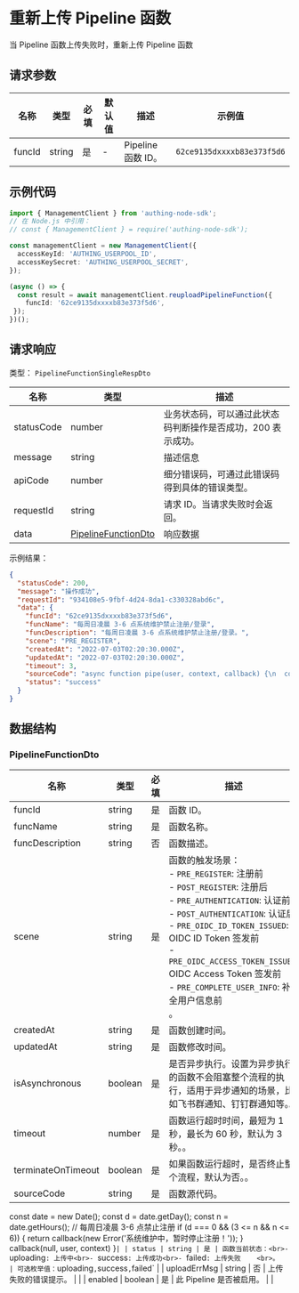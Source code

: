 # 重新上传 Pipeline 函数

<!--
  警告⚠️：
  不要直接修改该文档，
  https://github.com/Authing/authing-docs-factory
  使用该项目进行生成
-->

<LastUpdated />

当 Pipeline 函数上传失败时，重新上传 Pipeline 函数

## 请求参数

| 名称 | 类型 | 必填 | 默认值 | 描述 | 示例值 |
| ---- | ---- | ---- | ---- | ---- | ---- |
| funcId | string | 是 | - | Pipeline 函数 ID。   | `62ce9135dxxxxb83e373f5d6` |


## 示例代码

```ts
import { ManagementClient } from 'authing-node-sdk';
// 在 Node.js 中引用：
// const { ManagementClient } = require('authing-node-sdk');

const managementClient = new ManagementClient({
  accessKeyId: 'AUTHING_USERPOOL_ID',
  accessKeySecret: 'AUTHING_USERPOOL_SECRET',
});

(async () => {
  const result = await managementClient.reuploadPipelineFunction({
    funcId: '62ce9135dxxxxb83e373f5d6',
 });
})();
```



## 请求响应

类型： `PipelineFunctionSingleRespDto`

| 名称 | 类型 | 描述 |
| ---- | ---- | ---- |
| statusCode | number | 业务状态码，可以通过此状态码判断操作是否成功，200 表示成功。 |
| message | string | 描述信息 |
| apiCode | number | 细分错误码，可通过此错误码得到具体的错误类型。 |
| requestId | string | 请求 ID。当请求失败时会返回。 |
| data | <a href="#PipelineFunctionDto">PipelineFunctionDto</a> | 响应数据 |



示例结果：

```json
{
  "statusCode": 200,
  "message": "操作成功",
  "requestId": "934108e5-9fbf-4d24-8da1-c330328abd6c",
  "data": {
    "funcId": "62ce9135dxxxxb83e373f5d6",
    "funcName": "每周日凌晨 3-6 点系统维护禁止注册/登录",
    "funcDescription": "每周日凌晨 3-6 点系统维护禁止注册/登录。",
    "scene": "PRE_REGISTER",
    "createdAt": "2022-07-03T02:20:30.000Z",
    "updatedAt": "2022-07-03T02:20:30.000Z",
    "timeout": 3,
    "sourceCode": "async function pipe(user, context, callback) {\n  const date = new Date();\n  const d = date.getDay();\n  const n = date.getHours();\n  // 每周日凌晨 3-6 点禁止注册\n  if (d === 0 && (3 <= n && n <= 6)) {\n    return callback(new Error('系统维护中，暂时停止注册！'));\n  }\n  callback(null, user, context)\n}",
    "status": "success"
  }
}
```

## 数据结构


### <a id="PipelineFunctionDto"></a> PipelineFunctionDto

| 名称 | 类型 | 必填 | 描述 | 示例值 |
| ---- |  ---- | ---- | ---- | ---- |
| funcId | string | 是 | 函数 ID。  |  `62ce9135dxxxxb83e373f5d6` |
| funcName | string | 是 | 函数名称。  |  `每周日凌晨 3-6 点系统维护禁止注册/登录` |
| funcDescription | string | 否 | 函数描述。  |  `每周日凌晨 3-6 点系统维护禁止注册/登录。` |
| scene | string | 是 | 函数的触发场景：<br>- `PRE_REGISTER`: 注册前<br>- `POST_REGISTER`: 注册后<br>- `PRE_AUTHENTICATION`: 认证前<br>- `POST_AUTHENTICATION`: 认证后<br>- `PRE_OIDC_ID_TOKEN_ISSUED`: OIDC ID Token 签发前<br>- `PRE_OIDC_ACCESS_TOKEN_ISSUED`: OIDC Access Token 签发前<br>- `PRE_COMPLETE_USER_INFO`: 补全用户信息前<br>    。  | 可选枚举值：`PRE_REGISTER`,`POST_REGISTER`,`PRE_AUTHENTICATION`,`POST_AUTHENTICATION`,`PRE_OIDC_ID_TOKEN_ISSUED`,`PRE_OIDC_ACCESS_TOKEN_ISSUED`,`PRE_COMPLETE_USER_INFO` |
| createdAt | string | 是 | 函数创建时间。  |  `2022-07-03T02:20:30.000Z` |
| updatedAt | string | 是 | 函数修改时间。  |  `2022-07-03T02:20:30.000Z` |
| isAsynchronous | boolean | 是 | 是否异步执行。设置为异步执行的函数不会阻塞整个流程的执行，适用于异步通知的场景，比如飞书群通知、钉钉群通知等。。  |  |
| timeout | number | 是 | 函数运行超时时间，最短为 1 秒，最长为 60 秒，默认为 3 秒。。  |  `3` |
| terminateOnTimeout | boolean | 是 | 如果函数运行超时，是否终止整个流程，默认为否。。  |  |
| sourceCode | string | 是 | 函数源代码。  |  `async function pipe(user, context, callback) {
  const date = new Date();
  const d = date.getDay();
  const n = date.getHours();
  // 每周日凌晨 3-6 点禁止注册
  if (d === 0 && (3 <= n && n <= 6)) {
    return callback(new Error('系统维护中，暂时停止注册！'));
  }
  callback(null, user, context)
}` |
| status | string | 是 | 函数当前状态：<br>- `uploading`: 上传中<br>- `success`: 上传成功<br>- `failed`: 上传失败    <br>。  | 可选枚举值：`uploading`,`success`,`failed` |
| uploadErrMsg | string | 否 | 上传失败的错误提示。  |  |
| enabled | boolean | 是 | 此 Pipeline 是否被启用。  |  |



